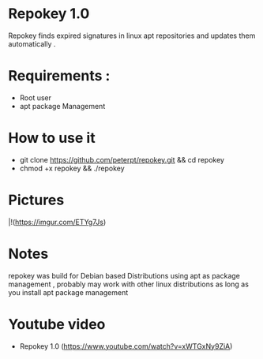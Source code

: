 # Repokey 1.0

Repokey finds expired signatures in linux apt repositories and updates them automatically .

# Requirements :
- Root user
- apt package Management

# How to use it

- git clone https://github.com/peterpt/repokey.git && cd repokey
- chmod +x repokey && ./repokey

# Pictures
|!(https://imgur.com/ETYg7Js)

# Notes
repokey was build for Debian based Distributions using apt as package management , probably may work
with other linux distributions as long as you install apt package management

# Youtube video
- Repokey 1.0 (https://www.youtube.com/watch?v=xWTGxNy9ZiA)
